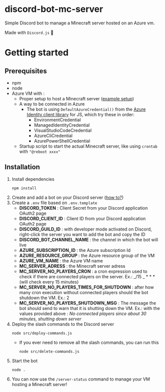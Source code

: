 # discord-bot-mc-server

Simple Discord bot to manage a Minecraft server hosted on an Azure vm.

Made with `Discord.js` 💙

# Getting started

## Prerequisites

- npm
- node
- Azure VM with :
  - Proper setup to host a Minecraft server ([example setup](https://learn.microsoft.com/en-us/gaming/azure/reference-architectures/multiplayer-basic-game-server-hosting))
  - A way to be connected in Azure
    - The bot is using `DefaultAzureCredential()` from the [Azure Identity client library](https://learn.microsoft.com/en-us/javascript/api/overview/azure/identity-readme?view=azure-node-latest) for JS, which try these in order:
      - EnvironmentCredential
      - ManagedIdentityCredential
      - VisualStudioCodeCredential
      - AzureCliCredential
      - AzurePowerShellCredential
  - Startup script to start the actual Minecraft server, like using `crontab` with `"@reboot xxxx"`

## Installation

1. Install dependencies
   ```
   npm install
   ```
2. Create and add a bot on your Discord server ([how to?](https://discordjs.guide/preparations/adding-your-bot-to-servers.html#adding-your-bot-to-servers))
3. Create a `.env` file based on `.env.template`
   - **DISCORD_TOKEN** : Client Secret from your Discord application OAuth2 page
   - **DISCORD_CLIENT_ID** : Client ID from your Discord application OAuth2 page
   - **DISCORD_GUILD_ID** : with developer mode activated on Discord, right-click the server you want to add the bot and copy the ID
   - **DISCORD_BOT_CHANNEL_NAME** : the channel in which the bot will live
   - **AZURE_SUBSCRIPTION_ID** : the Azure subscription Id
   - **AZURE_RESOURCE_GROUP** : the Azure resource group of the VM
   - **AZURE_VM_NAME** : the Azure VM name
   - **MC_SERVER_ADRESS** : the Minecraft server adress
   - **MC_SERVER_NO_PLAYERS_CRON** : a cron expression used to check if there are connected players on the server. Ex.: _/15 _ \* \* \* (will check every 15 minutes)
   - **MC_SERVER_NO_PLAYERS_TIMES_FOR_SHUTDOWN** : after how many cron execution without connected players should the bot shutdown the VM. Ex.: 2
   - **MC_SERVER_NO_PLAYERS_SHUTDOWN_MSG** : The message the bot should send to warn that it is shutting down the VM. Ex.: with the values provided above : _No connected players since about 30 minutes, shutting down server_
4. Deploy the slash commands to the Discord server
   ```
   node src/deploy-commands.js
   ```
   - If you ever need to remove all the slash commands, you can run this
     ```
     node src/delete-commands.js
     ```
5. Start the bot
   ```
   node .
   ```
6. You can now use the `/server-status` command to manage your VM hosting a Minecraft server!
